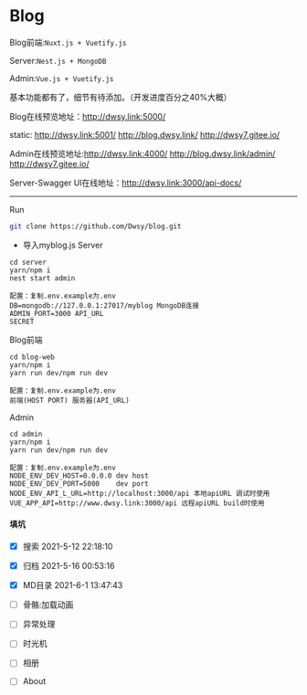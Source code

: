 # Blog	


Blog前端:`Nuxt.js + Vuetify.js`

Server:`Nest.js + MongoDB`

Admin:`Vue.js + Vuetify.js`

 基本功能都有了，细节有待添加。（开发进度百分之40%大概）

Blog在线预览地址：http://dwsy.link:5000/  

static: http://dwsy.link:5001/ http://blog.dwsy.link/ http://dwsy7.gitee.io/

Admin在线预览地址:http://dwsy.link:4000/ http://blog.dwsy.link/admin/ http://dwsy7.gitee.io/

Server-Swagger UI在线地址：http://dwsy.link:3000/api-docs/

---
Run


```bash
git clone https://github.com/Dwsy/blog.git
```

* 导入myblog.js
Server
```shell
cd server
yarn/npm i
nest start admin
```
```
配置：复制.env.example为.env
DB=mongodb://127.0.0.1:27017/myblog MongoDB连接
ADMIN_PORT=3000 API_URL
SECRET
```
Blog前端
```shell
cd blog-web
yarn/npm i
yarn run dev/npm run dev
```
```
配置：复制.env.example为.env
前端(HOST PORT) 服务器(API_URL)
```
Admin
```shell
cd admin
yarn/npm i
yarn run dev/npm run dev
```
```
配置：复制.env.example为.env
NODE_ENV_DEV_HOST=0.0.0.0 dev host
NODE_ENV_DEV_PORT=5000    dev port
NODE_ENV_API_L_URL=http://localhost:3000/api 本地apiURL 调试时使用
VUE_APP_API=http://www.dwsy.link:3000/api 远程apiURL build时使用

```
#### 填坑
- [x] 搜索   2021-5-12 22:18:10
- [x] 归档   2021-5-16 00:53:16
- [x] MD目录 2021-6-1 13:47:43
- [ ] 骨骼:加载动画
- [ ] 异常处理
- [ ] 时光机
- [ ] 相册
- [ ] About

